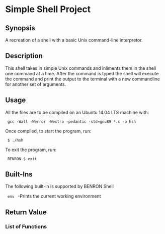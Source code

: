 # Simple Shell Project

## Synopsis
A recreation of a shell with a basic Unix command-line interpretor.

## Description
This shell takes in simple Unix commands and inliments them in the shell one command at a time. After the command is typed the shell will execute the command and print the output to the terminal with a new commandline for another set of arguments.
## Usage
All the files are to be compiled on an Ubuntu 14.04 LTS machine with:

<code> gcc -Wall -Werror -Wextra -pedantic -std=gnu89 *.c -o hsh </code>

Once compiled, to start the program, run:

<code> $ ./hsh </code>

To exit the program, run:

<code> BENRON $ exit </code>

## Built-Ins

The following built-in is supported by BENRON Shell

<code> env </code> -Prints the current working environment

## Return Value


### List of Functions
